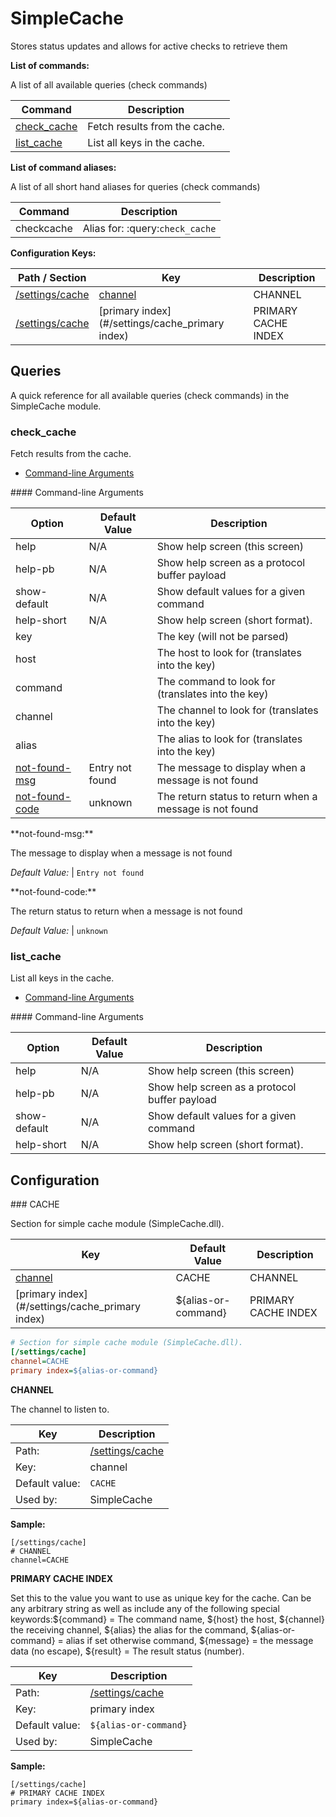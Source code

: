 # SimpleCache

Stores status updates and allows for active checks to retrieve them



**List of commands:**

A list of all available queries (check commands)

| Command                     | Description                   |
|-----------------------------|-------------------------------|
| [check_cache](#check_cache) | Fetch results from the cache. |
| [list_cache](#list_cache)   | List all keys in the cache.   |


**List of command aliases:**

A list of all short hand aliases for queries (check commands)


| Command    | Description                     |
|------------|---------------------------------|
| checkcache | Alias for: :query:`check_cache` |


**Configuration Keys:**



    
| Path / Section                      | Key                                             | Description         |
|-------------------------------------|-------------------------------------------------|---------------------|
| [/settings/cache](#/settings/cache) | [channel](#/settings/cache_channel)             | CHANNEL             |
| [/settings/cache](#/settings/cache) | [primary index](#/settings/cache_primary index) | PRIMARY CACHE INDEX |





## Queries

A quick reference for all available queries (check commands) in the SimpleCache module.

### check_cache

Fetch results from the cache.


* [Command-line Arguments](#check_cache_options)





<a name="check_cache_help"/>

<a name="check_cache_help-pb"/>

<a name="check_cache_show-default"/>

<a name="check_cache_help-short"/>

<a name="check_cache_key"/>

<a name="check_cache_host"/>

<a name="check_cache_command"/>

<a name="check_cache_channel"/>

<a name="check_cache_alias"/>

<a name="check_cache_options"/>
#### Command-line Arguments


| Option                                        | Default Value   | Description                                             |
|-----------------------------------------------|-----------------|---------------------------------------------------------|
| help                                          | N/A             | Show help screen (this screen)                          |
| help-pb                                       | N/A             | Show help screen as a protocol buffer payload           |
| show-default                                  | N/A             | Show default values for a given command                 |
| help-short                                    | N/A             | Show help screen (short format).                        |
| key                                           |                 | The key (will not be parsed)                            |
| host                                          |                 | The host to look for (translates into the key)          |
| command                                       |                 | The command to look for (translates into the key)       |
| channel                                       |                 | The channel to look for (translates into the key)       |
| alias                                         |                 | The alias to look for (translates into the key)         |
| [not-found-msg](#check_cache_not-found-msg)   | Entry not found | The message to display when a message is not found      |
| [not-found-code](#check_cache_not-found-code) | unknown         | The return status to return when a message is not found |



<a name="check_cache_not-found-msg"/>
**not-found-msg:**

The message to display when a message is not found


*Default Value:* | `Entry not found`



<a name="check_cache_not-found-code"/>
**not-found-code:**

The return status to return when a message is not found


*Default Value:* | `unknown`




### list_cache

List all keys in the cache.


* [Command-line Arguments](#list_cache_options)





<a name="list_cache_help"/>

<a name="list_cache_help-pb"/>

<a name="list_cache_show-default"/>

<a name="list_cache_help-short"/>

<a name="list_cache_options"/>
#### Command-line Arguments


| Option       | Default Value | Description                                   |
|--------------|---------------|-----------------------------------------------|
| help         | N/A           | Show help screen (this screen)                |
| help-pb      | N/A           | Show help screen as a protocol buffer payload |
| show-default | N/A           | Show default values for a given command       |
| help-short   | N/A           | Show help screen (short format).              |






## Configuration

<a name="/settings/cache"/>
### CACHE

Section for simple cache module (SimpleCache.dll).




| Key                                             | Default Value       | Description         |
|-------------------------------------------------|---------------------|---------------------|
| [channel](#/settings/cache_channel)             | CACHE               | CHANNEL             |
| [primary index](#/settings/cache_primary index) | ${alias-or-command} | PRIMARY CACHE INDEX |



```ini
# Section for simple cache module (SimpleCache.dll).
[/settings/cache]
channel=CACHE
primary index=${alias-or-command}

```




<a name="/settings/cache_channel"/>

**CHANNEL**

The channel to listen to.





| Key            | Description                         |
|----------------|-------------------------------------|
| Path:          | [/settings/cache](#/settings/cache) |
| Key:           | channel                             |
| Default value: | `CACHE`                             |
| Used by:       | SimpleCache                         |


**Sample:**

```
[/settings/cache]
# CHANNEL
channel=CACHE
```


<a name="/settings/cache_primary index"/>

**PRIMARY CACHE INDEX**

Set this to the value you want to use as unique key for the cache.
Can be any arbitrary string as well as include any of the following special keywords:${command} = The command name, ${host} the host, ${channel} the receiving channel, ${alias} the alias for the command, ${alias-or-command} = alias if set otherwise command, ${message} = the message data (no escape), ${result} = The result status (number).





| Key            | Description                         |
|----------------|-------------------------------------|
| Path:          | [/settings/cache](#/settings/cache) |
| Key:           | primary index                       |
| Default value: | `${alias-or-command}`               |
| Used by:       | SimpleCache                         |


**Sample:**

```
[/settings/cache]
# PRIMARY CACHE INDEX
primary index=${alias-or-command}
```


